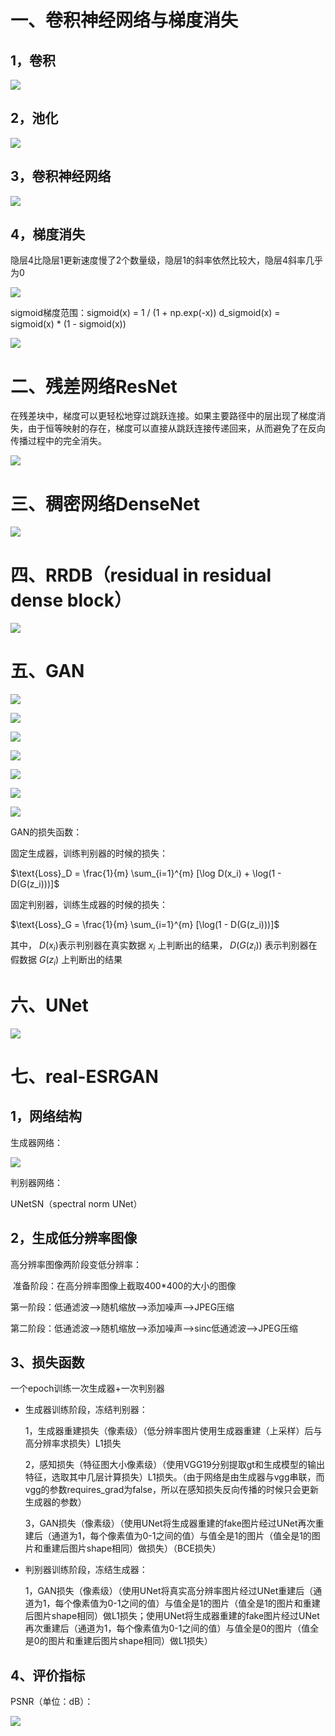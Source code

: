 # 一、卷积神经网络与梯度消失

## 1，卷积

![](assets/conv.gif)

## 2，池化

![](assets/pool.jpg)

## 3，卷积神经网络

![](assets/vgg.jpg)

## 4，梯度消失

隐层4比隐层1更新速度慢了2个数量级，隐层1的斜率依然比较大，隐层4斜率几乎为0

![](assets/grad.jpg)

sigmoid梯度范围：sigmoid(x) = 1 / (1 + np.exp(-x))   d_sigmoid(x) = sigmoid(x) * (1 - sigmoid(x))

![](assets/derivative.jpg)

# 二、残差网络ResNet

 在残差块中，梯度可以更轻松地穿过跳跃连接。如果主要路径中的层出现了梯度消失，由于恒等映射的存在，梯度可以直接从跳跃连接传递回来，从而避免了在反向传播过程中的完全消失。

![](assets/resnet.jpg)

# 三、稠密网络DenseNet

![](assets/densenet.jpg)

# 四、RRDB（residual in residual dense block）

![](assets/rrdb.jpg)

# 五、GAN

![](assets/gan1.jpg)

![](assets/gan2.jpg)

![](assets/gan3.jpg)

![](assets/gan4.jpg)

![](assets/gan5.jpg)

![](assets/gan6.jpg)

![](assets/gan7.jpg)

GAN的损失函数：

固定生成器，训练判别器的时候的损失：

 $\text{Loss}_D = \frac{1}{m} \sum_{i=1}^{m} [\log D(x_i) + \log(1 - D(G(z_i)))]$ 

固定判别器，训练生成器的时候的损失：

 $\text{Loss}_G = \frac{1}{m} \sum_{i=1}^{m} [\log(1 - D(G(z_i)))]$ 

其中， $D(x_i)$表示判别器在真实数据 $x_i$ 上判断出的结果， $D(G(z_i))$ 表示判别器在假数据 $G(z_i)$ 上判断出的结果

# 六、UNet

![](assets/unet.jpg)

# 七、real-ESRGAN

## 1，网络结构

生成器网络：

![](assets/real.jpg)

判别器网络：

UNetSN（spectral norm UNet）

## 2，生成低分辨率图像

高分辨率图像两阶段变低分辨率：

​ 准备阶段：在高分辨率图像上截取400*400的大小的图像    

第一阶段：低通滤波-->随机缩放-->添加噪声-->JPEG压缩    

第二阶段：低通滤波-->随机缩放-->添加噪声-->sinc低通滤波-->JPEG压缩

## 3、损失函数

一个epoch训练一次生成器+一次判别器

- 生成器训练阶段，冻结判别器：   

  1，生成器重建损失（像素级）（低分辨率图片使用生成器重建（上采样）后与高分辨率求损失）L1损失    

  2，感知损失（特征图大小像素级）（使用VGG19分别提取gt和生成模型的输出特征，选取其中几层计算损失）L1损失。（由于网络是由生成器与vgg串联，而vgg的参数requires_grad为false，所以在感知损失反向传播的时候只会更新生成器的参数）    

  3，GAN损失（像素级）（使用UNet将生成器重建的fake图片经过UNet再次重建后（通道为1，每个像素值为0-1之间的值）与值全是1的图片（值全是1的图片和重建后图片shape相同）做损失）（BCE损失）

- 判别器训练阶段，冻结生成器：    

  1，GAN损失（像素级）（使用UNet将真实高分辨率图片经过UNet重建后（通道为1，每个像素值为0-1之间的值）与值全是1的图片（值全是1的图片和重建后图片shape相同）做L1损失；使用UNet将生成器重建的fake图片经过UNet再次重建后（通道为1，每个像素值为0-1之间的值）与值全是0的图片（值全是0的图片和重建后图片shape相同）做L1损失）


## 4、评价指标

PSNR（单位：dB）：

![](assets/psnr.jpg)


